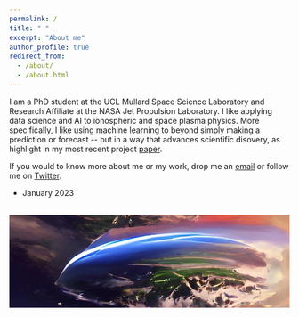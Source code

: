 ```yaml
---
permalink: /
title: " "
excerpt: "About me"
author_profile: true
redirect_from: 
  - /about/
  - /about.html
---
```

I am a PhD student at the UCL Mullard Space Science Laboratory and Research Affiliate at the NASA Jet Propulsion Laboratory. I like applying data science and AI to ionospheric and space plasma physics. More specifically, I like using machine learning to beyond simply making a prediction or forecast -- but in a way that advances scientific disovery, as highlight in my most recent project [paper](/research).

If you would to know more about me or my work, drop me an [email](mailto:sachin.reddy.18@ucl.ac.uk) or follow me on [Twitter](https://twitter.com/red_sach).

- January 2023

![]() <img src="/images/IMG_Main.JPG"  width="900">
